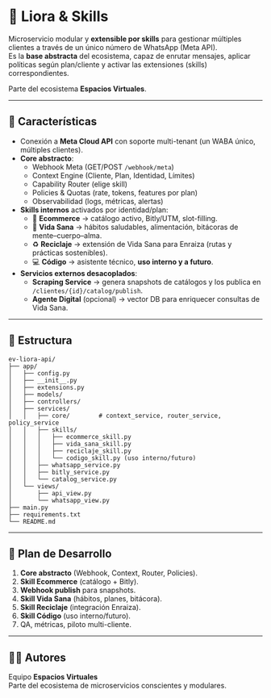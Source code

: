 # 🤖 Liora & Skills 

Microservicio modular y **extensible por skills** para gestionar múltiples clientes a través de un único número de WhatsApp (Meta API).  
Es la **base abstracta** del ecosistema, capaz de enrutar mensajes, aplicar políticas según plan/cliente y activar las extensiones (skills) correspondientes.

Parte del ecosistema **Espacios Virtuales**.

---

## 🚀 Características

- Conexión a **Meta Cloud API** con soporte multi-tenant (un WABA único, múltiples clientes).
- **Core abstracto**:
  - Webhook Meta (GET/POST `/webhook/meta`)
  - Context Engine (Cliente, Plan, Identidad, Límites)
  - Capability Router (elige skill)
  - Policies & Quotas (rate, tokens, features por plan)
  - Observabilidad (logs, métricas, alertas)
- **Skills internos** activados por identidad/plan:
  - 📲 **Ecommerce** → catálogo activo, Bitly/UTM, slot-filling.
  - 🌱 **Vida Sana** → hábitos saludables, alimentación, bitácoras de mente–cuerpo–alma.
  - ♻️ **Reciclaje** → extensión de Vida Sana para Enraiza (rutas y prácticas sostenibles).
  - 💻 **Código** → asistente técnico, **uso interno y a futuro**.
- **Servicios externos desacoplados**:
  - **Scraping Service** → genera snapshots de catálogos y los publica en `/clientes/{id}/catalog/publish`.
  - **Agente Digital** (opcional) → vector DB para enriquecer consultas de Vida Sana.

---

## 🧱 Estructura

```
ev-liora-api/
├── app/
│   ├── config.py
│   ├── __init__.py
│   ├── extensions.py
│   ├── models/
│   ├── controllers/
│   ├── services/
│   │   ├── core/        # context_service, router_service, policy_service
│   │   ├── skills/
│   │   │   ├── ecommerce_skill.py
│   │   │   ├── vida_sana_skill.py
│   │   │   ├── reciclaje_skill.py
│   │   │   └── codigo_skill.py (uso interno/futuro)
│   │   ├── whatsapp_service.py
│   │   ├── bitly_service.py
│   │   └── catalog_service.py
│   └── views/
│       ├── api_view.py
│       └── whatsapp_view.py
├── main.py
├── requirements.txt
└── README.md
```

---

## 📌 Plan de Desarrollo

1. **Core abstracto** (Webhook, Context, Router, Policies).  
2. **Skill Ecommerce** (catálogo + Bitly).  
3. **Webhook publish** para snapshots.  
4. **Skill Vida Sana** (hábitos, planes, bitácora).  
5. **Skill Reciclaje** (integración Enraiza).  
6. **Skill Código** (uso interno/futuro).  
7. QA, métricas, piloto multi-cliente.

---

## 🧙‍♂️ Autores

Equipo **Espacios Virtuales**  
Parte del ecosistema de microservicios conscientes y modulares.
